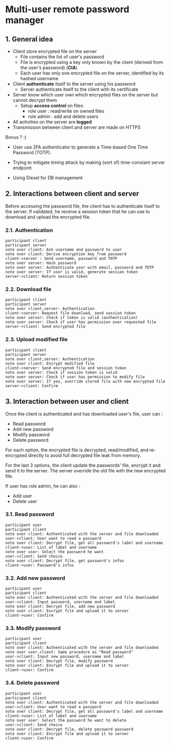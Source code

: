 # Multi-user remote password manager

## 1. General idea

- Client store encrypted file on the server
  - File contains the list of user's password
  - File is encrypted using a key only known by the client (derived from the user's password) (**CIA**)
  - Each user has only one encrypted file on the server, identified by its hashed username
- Client **authenticate** itself to the server using his password
  - Server authenticate itself to the client with its certificate
- Server know which user own which encrypted files on the server but cannot decrypt them
  - Setup **access control** on files:
    - role user : read/write on owned files
    - role admin : add and delete users
- All activities on the server are **logged**
- Transmission between client and server are made on HTTPS

Bonus ? :)

- User use 2FA authenticator to generate a Time-based One Time Password (TOTP).

- Trying to mitigate timing attack by making (sort of) time-constant server endpoint
- Using Diesel for DB management

## 2. Interactions between client and server

Before accessing the password file, the client has to authenticate itself to the server. If validated, he receive a session token that he can use to download and upload the encrypted file.

### 2.1. Authentication

```sequence
participant client
participant server
note over client: Ask username and password to user
note over client: Derive encryption key from password
client->server : Send username, password and TOTP
note over server: Hash password
note over server: Authenticate user with email, password and TOTP
note over server: If user is valid, generate session token
server->client: Return session token
```

### 2.2. Download file

```sequence
participant client
participant server
note over client,server: Authentication
client->server: Request file download, send session token
note over server: Check if token is valid (authentication)
note over server: Check if user has permission over requested file
server->client: Send encrypted file
```

### 2.3. Upload modified file

```sequence
participant client
participant server
note over client,server: Authentication
note over client: Encrypt modified file
client->server: Send encrypted file and session token
note over server: Check if session token is valid
note over server: Check if user has permission to modify file
note over server: If yes, override stored file with new encrypted file
server->client: Confirm

```

## 3. Interaction between user and client

Once the client is authenticated and has downloaded user's file, user can :

- Read password
- Add new password
- Modify password
- Delete password

For each option, the encrypted file is decrypted, read/modified, and re-encrypted directly to avoid full decrypted file leak from memory.

For the last 3 options, the client update the passwords' file, encrypt it and send it to the server. The server override the old file with the new encrypted file.

If user has role admin, he can also :

- Add user
- Delete user

### 3.1. Read password

```sequence
participant user
participant client
note over client: Authenticated with the server and file downloaded
user->client: User want to read a password
note over client: Decrypt file, get all password's label and username
client->user: List of label and username
note over user: Select the password he want
user->client: Send choice
note over client: Decrypt file, get password's infos
client->user: Password's infos
```

### 3.2. Add new password

```sequence
participant user
participant client
note over client: Authenticated with the server and file downloaded
user->client: Input password, username and label
note over client: Decrypt file, add new password
note over client: Encrypt file and upload it to server
client->user: Confirm
```

### 3.3. Modify password

```sequence
participant user
participant client
note over client: Authenticated with the server and file downloaded
note over user,client: Same procedure as "Read password"
user->client: Input new password, username and label
note over client: Decrypt file, modify password
note over client: Encrypt file and upload it to server
client->user: Confirm
```

### 3.4. Delete password

```sequence
participant user
participant client
note over client: Authenticated with the server and file downloaded
user->client: User want to read a password
note over client: Decrypt file, get all password's label and username
client->user: List of label and username
note over user: Select the password he want to delete
user->client: Send choice
note over client: Decrypt file, delete password password
note over client: Encrypt file and upload it to server
client->user: Confirm
```
